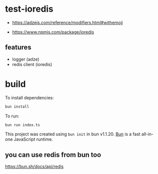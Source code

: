 # test-ioredis

* https://adzejs.com/reference/modifiers.html#withemoji

* https://www.npmjs.com/package/ioredis

## features

* logger (adze)
* redis client (ioredis)


# build

To install dependencies:

```bash
bun install
```

To run:

```bash
bun run index.ts
```

This project was created using `bun init` in bun v1.1.20. [Bun](https://bun.sh) is a fast all-in-one JavaScript runtime.


## you can use redis from bun too

https://bun.sh/docs/api/redis

